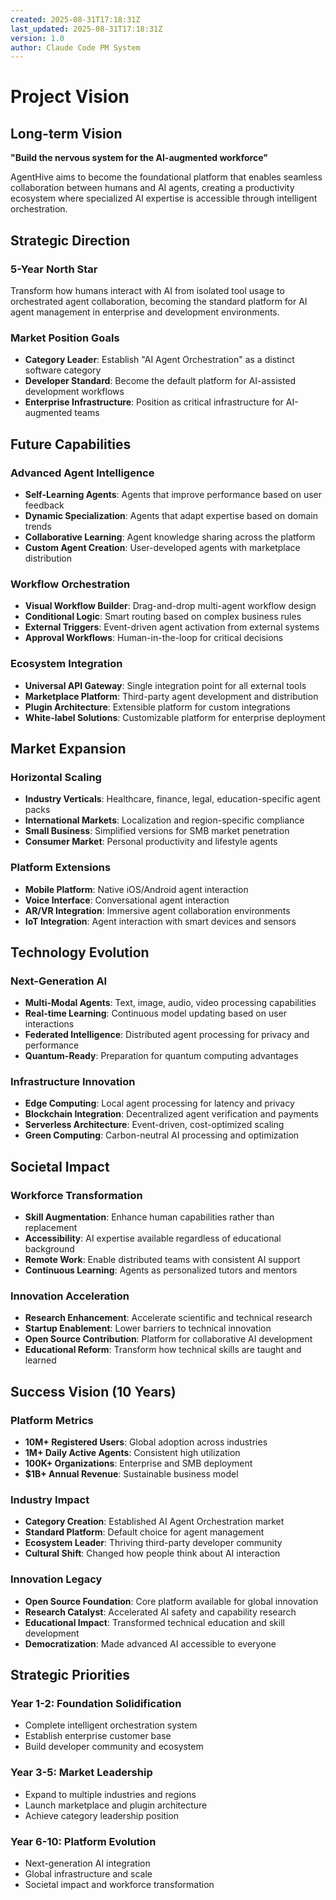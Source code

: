 ```yaml
---
created: 2025-08-31T17:18:31Z
last_updated: 2025-08-31T17:18:31Z
version: 1.0
author: Claude Code PM System
---
```


# Project Vision

## Long-term Vision
**"Build the nervous system for the AI-augmented workforce"**

AgentHive aims to become the foundational platform that enables seamless collaboration between humans and AI agents, creating a productivity ecosystem where specialized AI expertise is accessible through intelligent orchestration.

## Strategic Direction

### 5-Year North Star
Transform how humans interact with AI from isolated tool usage to orchestrated agent collaboration, becoming the standard platform for AI agent management in enterprise and development environments.

### Market Position Goals
- **Category Leader**: Establish "AI Agent Orchestration" as a distinct software category
- **Developer Standard**: Become the default platform for AI-assisted development workflows  
- **Enterprise Infrastructure**: Position as critical infrastructure for AI-augmented teams

## Future Capabilities

### Advanced Agent Intelligence
- **Self-Learning Agents**: Agents that improve performance based on user feedback
- **Dynamic Specialization**: Agents that adapt expertise based on domain trends
- **Collaborative Learning**: Agent knowledge sharing across the platform
- **Custom Agent Creation**: User-developed agents with marketplace distribution

### Workflow Orchestration
- **Visual Workflow Builder**: Drag-and-drop multi-agent workflow design
- **Conditional Logic**: Smart routing based on complex business rules
- **External Triggers**: Event-driven agent activation from external systems
- **Approval Workflows**: Human-in-the-loop for critical decisions

### Ecosystem Integration
- **Universal API Gateway**: Single integration point for all external tools
- **Marketplace Platform**: Third-party agent development and distribution
- **Plugin Architecture**: Extensible platform for custom integrations
- **White-label Solutions**: Customizable platform for enterprise deployment

## Market Expansion

### Horizontal Scaling
- **Industry Verticals**: Healthcare, finance, legal, education-specific agent packs
- **International Markets**: Localization and region-specific compliance
- **Small Business**: Simplified versions for SMB market penetration
- **Consumer Market**: Personal productivity and lifestyle agents

### Platform Extensions
- **Mobile Platform**: Native iOS/Android agent interaction
- **Voice Interface**: Conversational agent interaction
- **AR/VR Integration**: Immersive agent collaboration environments
- **IoT Integration**: Agent interaction with smart devices and sensors

## Technology Evolution

### Next-Generation AI
- **Multi-Modal Agents**: Text, image, audio, video processing capabilities
- **Real-time Learning**: Continuous model updating based on user interactions
- **Federated Intelligence**: Distributed agent processing for privacy and performance
- **Quantum-Ready**: Preparation for quantum computing advantages

### Infrastructure Innovation  
- **Edge Computing**: Local agent processing for latency and privacy
- **Blockchain Integration**: Decentralized agent verification and payments
- **Serverless Architecture**: Event-driven, cost-optimized scaling
- **Green Computing**: Carbon-neutral AI processing and optimization

## Societal Impact

### Workforce Transformation
- **Skill Augmentation**: Enhance human capabilities rather than replacement
- **Accessibility**: AI expertise available regardless of educational background
- **Remote Work**: Enable distributed teams with consistent AI support
- **Continuous Learning**: Agents as personalized tutors and mentors

### Innovation Acceleration
- **Research Enhancement**: Accelerate scientific and technical research
- **Startup Enablement**: Lower barriers to technical innovation
- **Open Source Contribution**: Platform for collaborative AI development
- **Educational Reform**: Transform how technical skills are taught and learned

## Success Vision (10 Years)

### Platform Metrics
- **10M+ Registered Users**: Global adoption across industries
- **1M+ Daily Active Agents**: Consistent high utilization
- **100K+ Organizations**: Enterprise and SMB deployment
- **$1B+ Annual Revenue**: Sustainable business model

### Industry Impact
- **Category Creation**: Established AI Agent Orchestration market
- **Standard Platform**: Default choice for agent management
- **Ecosystem Leader**: Thriving third-party developer community
- **Cultural Shift**: Changed how people think about AI interaction

### Innovation Legacy
- **Open Source Foundation**: Core platform available for global innovation
- **Research Catalyst**: Accelerated AI safety and capability research
- **Educational Impact**: Transformed technical education and skill development
- **Democratization**: Made advanced AI accessible to everyone

## Strategic Priorities

### Year 1-2: Foundation Solidification  
- Complete intelligent orchestration system
- Establish enterprise customer base
- Build developer community and ecosystem

### Year 3-5: Market Leadership
- Expand to multiple industries and regions  
- Launch marketplace and plugin architecture
- Achieve category leadership position

### Year 6-10: Platform Evolution
- Next-generation AI integration
- Global infrastructure and scale
- Societal impact and workforce transformation